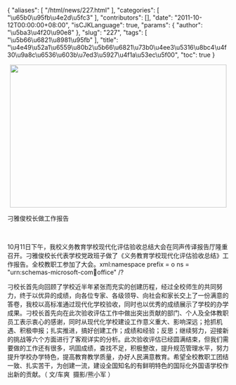 {
    "aliases": [
        "/html/news/227.html"
    ],
    "categories": [
        "\u65b0\u95fb\u4e2d\u5fc3"
    ],
    "contributors": [],
    "date": "2011-10-12T00:00:00+08:00",
    "isCJKLanguage": true,
    "params": {
        "author": "\u5ba3\u4f20\u90e8"
    },
    "slug": "227",
    "tags": [
        "\u5b66\u6821\u8981\u95fb"
    ],
    "title": "\u4e49\u52a1\u6559\u80b2\u5b66\u6821\u73b0\u4ee3\u5316\u8bc4\u4f30\u9a8c\u6536\u603b\u7ed3\u5927\u4f1a\u53ec\u5f00",
    "toc": true
}

<img
    src="https://cdn.tfls.online/mirror/full/b86e9d9996d5cc00bcd6431bba70cbeea3c610a8.jpg"
    style="display:block;margin-left:auto;margin-right:auto;"
    decoding="async"
    fetchpriority="auto"
    loading="lazy"
    height="326"
    width="493"
/>

刁雅俊校长做工作报告

 

10月11日下午，我校义务教育学校现代化评估验收总结大会在同声传译报告厅隆重召开。刁雅俊校长代表学校党政班子做了《义务教育学校现代化评估验收总结》工作报告。全校教职工参加了大会。xml:namespace prefix = o ns = "urn:schemas-microsoft-com:office:office" /?

刁校长首先向回顾了学校近半年紧张而充实的创建历程，经过全校师生的共同努力，终于以优异的成绩，向各位专家、各级领导、向社会和家长交上了一份满意的答卷，我校以高标准通过现代化学校验收，同时也以优秀的成绩展示了学校的办学成果。刁校长首先向在此次验收评估工作中做出突出贡献的部门、个人及全体教职员工表示衷心的感谢，同时从现代化学校建设工作意义重大、影响深远；抢抓机遇、积极申报；扎实推进，搞好创建工作；成绩和经验；反思；继续努力，迎接新的挑战等六个方面进行了客观详实的分析。此次验收评估已经圆满结束，但我们需要做的工作还有很多，巩固成绩，查找不足，积极整改，提升规范管理水平，努力提升学校办学特色，提高教育教学质量，办好人民满意教育。希望全校教职工团结一致、扎实苦干，为创建一流，建设全国知名的有鲜明特色的国际化外国语学校作出新的贡献。（ 文/车爽  摄影/熊小军 ）

